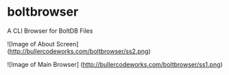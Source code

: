 boltbrowser
===========

A CLI Browser for BoltDB Files

![Image of About Screen]
(http://bullercodeworks.com/boltbrowser/ss2.png)

![Image of Main Browser]
(http://bullercodeworks.com/boltbrowser/ss1.png)
